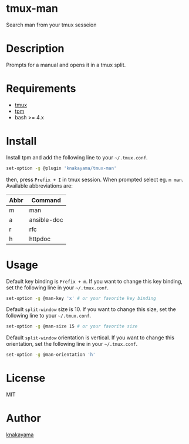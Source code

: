 tmux-man
========

Search man from your tmux sesseion

# Description

Prompts for a manual and opens it in a tmux split.

# Requirements

* [tmux](https://tmux.github.io/)
* [tpm](https://github.com/tmux-plugins/tpm)
* bash >= 4.x

# Install

Install tpm and add the following line to your `~/.tmux.conf`.

```bash
set-option -g @plugin 'knakayama/tmux-man'
```

then, press `Prefix + I` in tmux session. When prompted select eg. `m man`. Available abbreviations are:

| Abbr | Command     |
| ---- | ----------- |
| m    | man         |
| a    | ansible-doc |
| r    | rfc         |
| h    | httpdoc     |

# Usage

Default key binding is `Prefix + m`. If you want to change this key binding, set the following line in your `~/.tmux.conf`.

```bash
set-option -g @man-key 'x' # or your favorite key binding
```

Default `split-window` size is 10. If you want to change this size, set the following line to your `~/.tmux.conf`.

```bash
set-option -g @man-size 15 # or your favorite size
```

Default `split-window` orientation is vertical. If you want to change this orientation, set the following line in your `~/.tmux.conf`.

```bash
set-option -g @man-orientation 'h'
```

# License

MIT

# Author

[knakayama](https://github.com/knakayama)
